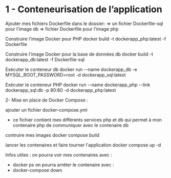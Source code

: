  # 1 - Conteneurisation de l’application 

   Ajouter mes fichiers Dockerfile dans le dossier:
  => un fichier Dockerfile-sql pour l'image db
  => fichier Dockerfile pour l'image php

   Construire l'image Docker pour PHP 
docker build -t dockerapp_php:latest -f Dockerfile

  Construire l'image Docker pour la base de données db 
docker build -t dockerapp_db:latest -f Dockerfile-sql

   Exécuter le conteneur db
docker run --name dockerapp_db -e MYSQL_ROOT_PASSWORD=root -d dockerapp_sql:latest

   Exécuter le conteneur PHP
docker run --name dockerapp_php --link dockerapp_sql:db -p 80:80 -d dockerapp_php:latest


 2- Mise en place de Docker Compose : 

   ajouter un fichier docker-compose.yml
  - ce fichier contient mes différents services php et db
    qui permet à mon contenaire php de communiquer avec le contenaire db
    
   contruire mes images 
  docker compose build
  
   lancer les contenaires et faire tourner l'application
  docker compose up -d




Infos utiles : 
on pourra voir mes contenaires avec : 
  - docker ps
on pourra arréter le contenaire avec :
  - docker-compose down 
